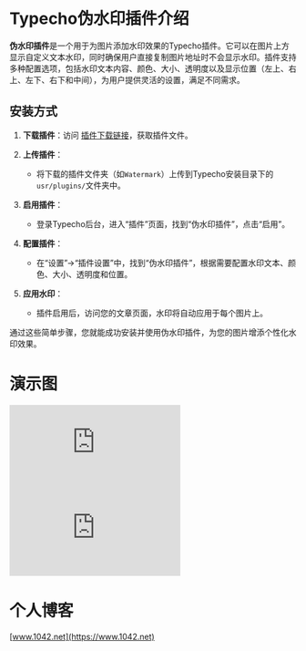# Typecho伪水印插件介绍

**伪水印插件**是一个用于为图片添加水印效果的Typecho插件。它可以在图片上方显示自定义文本水印，同时确保用户直接复制图片地址时不会显示水印。插件支持多种配置选项，包括水印文本内容、颜色、大小、透明度以及显示位置（左上、右上、左下、右下和中间），为用户提供灵活的设置，满足不同需求。

## 安装方式

1. **下载插件**：访问 [插件下载链接](https://forum.typecho.org/viewtopic.php?t=25231)，获取插件文件。

2. **上传插件**：
   - 将下载的插件文件夹（如`Watermark`）上传到Typecho安装目录下的`usr/plugins/`文件夹中。

3. **启用插件**：
   - 登录Typecho后台，进入“插件”页面，找到“伪水印插件”，点击“启用”。

4. **配置插件**：
   - 在“设置”->“插件设置”中，找到“伪水印插件”，根据需要配置水印文本、颜色、大小、透明度和位置。

5. **应用水印**：
   - 插件启用后，访问您的文章页面，水印将自动应用于每个图片上。

通过这些简单步骤，您就能成功安装并使用伪水印插件，为您的图片增添个性化水印效果。
# 演示图
![链接](https://forum.typecho.org/download/file.php?id=2800)
![链接](https://forum.typecho.org/download/file.php?id=2801)
# 个人博客
[www.1042.net](https://www.1042.net)
